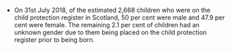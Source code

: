-   On 31st July 2018, of the estimated 2,668 children who were on the
    child protection register in Scotland, 50 per cent were male and
    47.9 per cent were female. The remaining 2.1 per cent of children
    had an unknown gender due to them being placed on the child
    protection register prior to being born.
